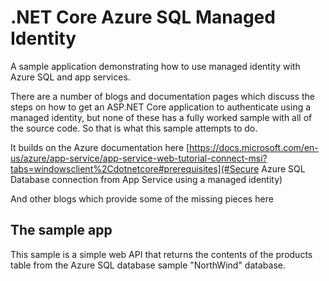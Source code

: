 # .NET Core Azure SQL Managed Identity
A sample application demonstrating how to use managed identity with Azure SQL and app services.

There are a number of blogs and documentation pages which discuss the steps on how to get an ASP.NET Core application to authenticate using a managed identity, but none of these has a fully worked sample with all of the source code. So that is what this sample attempts to do.

It builds on the Azure documentation here
[https://docs.microsoft.com/en-us/azure/app-service/app-service-web-tutorial-connect-msi?tabs=windowsclient%2Cdotnetcore#prerequisites](#Secure Azure SQL Database connection from App Service using a managed identity)

And other blogs which provide some of the missing pieces here

## The sample app
This sample is a simple web API that returns the contents of the products table from the Azure SQL database sample "NorthWind" database.
